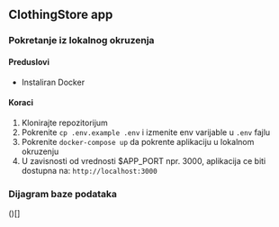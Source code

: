 ## ClothingStore app

### Pokretanje iz lokalnog okruzenja

#### Preduslovi
* Instaliran Docker

#### Koraci
1. Klonirajte repozitorijum
2. Pokrenite `cp .env.example .env` i izmenite env varijable u `.env` fajlu
2. Pokrenite `docker-compose up` da pokrente aplikaciju u lokalnom okruzenju
3. U zavisnosti od vrednosti $APP_PORT npr. 3000, aplikacija ce biti dostupna na: `http://localhost:3000`


### Dijagram baze podataka
()[]

